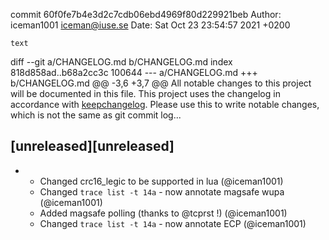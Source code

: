 commit 60f0fe7b4e3d2c7cdb06ebd4969f80d229921beb
Author: iceman1001 <iceman@iuse.se>
Date:   Sat Oct 23 23:54:57 2021 +0200

    text

diff --git a/CHANGELOG.md b/CHANGELOG.md
index 818d858ad..b68a2cc3c 100644
--- a/CHANGELOG.md
+++ b/CHANGELOG.md
@@ -3,6 +3,7 @@ All notable changes to this project will be documented in this file.
 This project uses the changelog in accordance with [keepchangelog](http://keepachangelog.com/). Please use this to write notable changes, which is not the same as git commit log...
 
 ## [unreleased][unreleased]
+ - Changed crc16_legic to be supported in lua (@iceman1001)
  - Changed `trace list -t 14a` - now annotate magsafe wupa (@iceman1001)
  - Added magsafe polling (thanks to @tcprst !) (@iceman1001)
  - Changed `trace list -t 14a` - now annotate ECP (@iceman1001)
